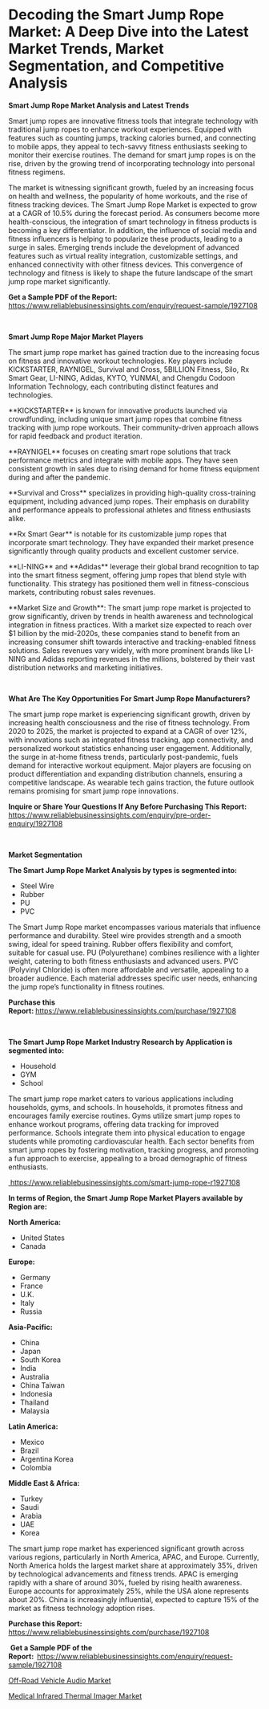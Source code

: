 <p><h1>Decoding the Smart Jump Rope Market: A Deep Dive into the Latest Market Trends, Market Segmentation, and Competitive Analysis</h1></p><p><strong>Smart Jump Rope Market Analysis and Latest Trends</strong></p>
<p><p>Smart jump ropes are innovative fitness tools that integrate technology with traditional jump ropes to enhance workout experiences. Equipped with features such as counting jumps, tracking calories burned, and connecting to mobile apps, they appeal to tech-savvy fitness enthusiasts seeking to monitor their exercise routines. The demand for smart jump ropes is on the rise, driven by the growing trend of incorporating technology into personal fitness regimens.</p><p>The market is witnessing significant growth, fueled by an increasing focus on health and wellness, the popularity of home workouts, and the rise of fitness tracking devices. The Smart Jump Rope Market is expected to grow at a CAGR of 10.5% during the forecast period. As consumers become more health-conscious, the integration of smart technology in fitness products is becoming a key differentiator. In addition, the influence of social media and fitness influencers is helping to popularize these products, leading to a surge in sales. Emerging trends include the development of advanced features such as virtual reality integration, customizable settings, and enhanced connectivity with other fitness devices. This convergence of technology and fitness is likely to shape the future landscape of the smart jump rope market significantly.</p></p>
<p><strong>Get a Sample PDF of the Report:&nbsp;</strong> <a href="https://www.reliablebusinessinsights.com/enquiry/request-sample/1927108?utm_campaign=1091&utm_medium=2&utm_source=Github&utm_content=ia&utm_term=15012025&utm_id=smart-jump-rope">https://www.reliablebusinessinsights.com/enquiry/request-sample/1927108</a></p>
<p>&nbsp;</p>
<p><strong>Smart Jump Rope Major Market Players</strong></p>
<p><p>The smart jump rope market has gained traction due to the increasing focus on fitness and innovative workout technologies. Key players include KICKSTARTER, RAYNIGEL, Survival and Cross, 5BILLION Fitness, Silo, Rx Smart Gear, LI-NING, Adidas, KYTO, YUNMAI, and Chengdu Codoon Information Technology, each contributing distinct features and technologies.</p><p>**KICKSTARTER** is known for innovative products launched via crowdfunding, including unique smart jump ropes that combine fitness tracking with jump rope workouts. Their community-driven approach allows for rapid feedback and product iteration.</p><p>**RAYNIGEL** focuses on creating smart rope solutions that track performance metrics and integrate with mobile apps. They have seen consistent growth in sales due to rising demand for home fitness equipment during and after the pandemic.</p><p>**Survival and Cross** specializes in providing high-quality cross-training equipment, including advanced jump ropes. Their emphasis on durability and performance appeals to professional athletes and fitness enthusiasts alike.</p><p>**Rx Smart Gear** is notable for its customizable jump ropes that incorporate smart technology. They have expanded their market presence significantly through quality products and excellent customer service.</p><p>**LI-NING** and **Adidas** leverage their global brand recognition to tap into the smart fitness segment, offering jump ropes that blend style with functionality. This strategy has positioned them well in fitness-conscious markets, contributing robust sales revenues.</p><p>**Market Size and Growth**: The smart jump rope market is projected to grow significantly, driven by trends in health awareness and technological integration in fitness practices. With a market size expected to reach over $1 billion by the mid-2020s, these companies stand to benefit from an increasing consumer shift towards interactive and tracking-enabled fitness solutions. Sales revenues vary widely, with more prominent brands like LI-NING and Adidas reporting revenues in the millions, bolstered by their vast distribution networks and marketing initiatives.</p></p>
<p>&nbsp;</p>
<p><strong>What Are The Key Opportunities For Smart Jump Rope Manufacturers?</strong></p>
<p><p>The smart jump rope market is experiencing significant growth, driven by increasing health consciousness and the rise of fitness technology. From 2020 to 2025, the market is projected to expand at a CAGR of over 12%, with innovations such as integrated fitness tracking, app connectivity, and personalized workout statistics enhancing user engagement. Additionally, the surge in at-home fitness trends, particularly post-pandemic, fuels demand for interactive workout equipment. Major players are focusing on product differentiation and expanding distribution channels, ensuring a competitive landscape. As wearable tech gains traction, the future outlook remains promising for smart jump rope innovations.</p></p>
<p><strong>Inquire or Share Your Questions If Any Before Purchasing This Report:</strong> <a href="https://www.reliablebusinessinsights.com/enquiry/pre-order-enquiry/1927108?utm_campaign=1091&utm_medium=2&utm_source=Github&utm_content=ia&utm_term=15012025&utm_id=smart-jump-rope">https://www.reliablebusinessinsights.com/enquiry/pre-order-enquiry/1927108</a></p>
<p>&nbsp;</p>
<p><strong>Market Segmentation</strong></p>
<p><strong>The Smart Jump Rope Market Analysis by types is segmented into:</strong></p>
<p><ul><li>Steel Wire</li><li>Rubber</li><li>PU</li><li>PVC</li></ul></p>
<p><p>The Smart Jump Rope market encompasses various materials that influence performance and durability. Steel wire provides strength and a smooth swing, ideal for speed training. Rubber offers flexibility and comfort, suitable for casual use. PU (Polyurethane) combines resilience with a lighter weight, catering to both fitness enthusiasts and advanced users. PVC (Polyvinyl Chloride) is often more affordable and versatile, appealing to a broader audience. Each material addresses specific user needs, enhancing the jump rope’s functionality in fitness routines.</p></p>
<p><strong>Purchase this Report:&nbsp;</strong><a href="https://www.reliablebusinessinsights.com/purchase/1927108?utm_campaign=1091&utm_medium=2&utm_source=Github&utm_content=ia&utm_term=15012025&utm_id=smart-jump-rope">https://www.reliablebusinessinsights.com/purchase/1927108</a></p>
<p>&nbsp;</p>
<p><strong>The Smart Jump Rope Market Industry Research by Application is segmented into:</strong></p>
<p><ul><li>Household</li><li>GYM</li><li>School</li></ul></p>
<p><p>The smart jump rope market caters to various applications including households, gyms, and schools. In households, it promotes fitness and encourages family exercise routines. Gyms utilize smart jump ropes to enhance workout programs, offering data tracking for improved performance. Schools integrate them into physical education to engage students while promoting cardiovascular health. Each sector benefits from smart jump ropes by fostering motivation, tracking progress, and promoting a fun approach to exercise, appealing to a broad demographic of fitness enthusiasts.</p></p>
<p><a href="https://www.reliablebusinessinsights.com/smart-jump-rope-r1927108?utm_campaign=1091&utm_medium=2&utm_source=Github&utm_content=ia&utm_term=15012025&utm_id=smart-jump-rope">&nbsp;https://www.reliablebusinessinsights.com/smart-jump-rope-r1927108</a></p>
<p><strong>In terms of Region, the Smart Jump Rope Market Players available by Region are:</strong></p>
<p>
    <p> <strong> North America: </strong>
        <ul>
            <li>United States</li>
            <li>Canada</li>
        </ul>
        </p> 
    <p> <strong> Europe: </strong>
        <ul>
            <li>Germany</li>
            <li>France</li>
            <li>U.K.</li>
            <li>Italy</li>
            <li>Russia</li>
        </ul>
        </p> 
    <p> <strong> Asia-Pacific: </strong>
        <ul>
            <li>China</li>
            <li>Japan</li>
            <li>South Korea</li>
            <li>India</li>
            <li>Australia</li>
            <li>China Taiwan</li>
            <li>Indonesia</li>
            <li>Thailand</li>
            <li>Malaysia</li>
        </ul>
        </p> 
    <p> <strong> Latin America: </strong>
        <ul>
            <li>Mexico</li>
            <li>Brazil</li>
            <li>Argentina Korea</li>
            <li>Colombia</li>
        </ul>
        </p> 
    <p> <strong> Middle East & Africa: </strong>
        <ul>
            <li>Turkey</li>
            <li>Saudi</li>
            <li>Arabia</li>
            <li>UAE</li>
            <li>Korea</li>
        </ul>
    </p>
    </p>
<p><p>The smart jump rope market has experienced significant growth across various regions, particularly in North America, APAC, and Europe. Currently, North America holds the largest market share at approximately 35%, driven by technological advancements and fitness trends. APAC is emerging rapidly with a share of around 30%, fueled by rising health awareness. Europe accounts for approximately 25%, while the USA alone represents about 20%. China is increasingly influential, expected to capture 15% of the market as fitness technology adoption rises.</p></p>
<p><strong>Purchase this Report: </strong><a href="https://www.reliablebusinessinsights.com/purchase/1927108?utm_campaign=1091&utm_medium=2&utm_source=Github&utm_content=ia&utm_term=15012025&utm_id=smart-jump-rope">https://www.reliablebusinessinsights.com/purchase/1927108</a></p>
<p>&nbsp;<strong>Get a Sample PDF of the Report:&nbsp;&nbsp;</strong><a href="https://www.reliablebusinessinsights.com/enquiry/request-sample/1927108?utm_campaign=1091&utm_medium=2&utm_source=Github&utm_content=ia&utm_term=15012025&utm_id=smart-jump-rope">https://www.reliablebusinessinsights.com/enquiry/request-sample/1927108</a></p>
<p><strong></strong></p>
<p><p><a href="https://github.com/raffadongraffadong/Market-Research-Report-List-1/blob/main/off-road-vehicle-audio-market.md?utm_campaign=1091&utm_medium=2&utm_source=Github&utm_content=ia&utm_term=15012025&utm_id=smart-jump-rope">Off-Road Vehicle Audio Market</a></p><p><a href="https://github.com/dolorespeddico90/Market-Research-Report-List-1/blob/main/medical-infrared-thermal-imager-market.md?utm_campaign=1091&utm_medium=2&utm_source=Github&utm_content=ia&utm_term=15012025&utm_id=smart-jump-rope">Medical Infrared Thermal Imager Market</a></p></p>